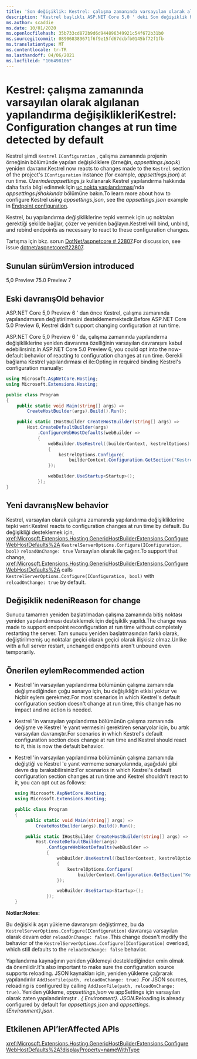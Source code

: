 ```yaml
---
title: 'Son değişiklik: Kestrel: çalışma zamanında varsayılan olarak algılanan yapılandırma değişiklikleri'
description: "Kestrel başlıklı ASP.NET Core 5,0 ' deki Son değişiklik hakkında bilgi edinin: varsayılan olarak algılanan çalışma sırasında yapılandırma değişiklikleri"
ms.author: scaddie
ms.date: 10/01/2020
ms.openlocfilehash: 35b733cd872b9d6d944896349921c54f672b31b0
ms.sourcegitcommit: 089068389671f6f9e15fd67dcbfb0145bf72f1fb
ms.translationtype: MT
ms.contentlocale: tr-TR
ms.lasthandoff: 04/06/2021
ms.locfileid: "106498106"
---
```

# <a name="kestrel-configuration-changes-at-run-time-detected-by-default"></a><span data-ttu-id="f0abc-103">Kestrel: çalışma zamanında varsayılan olarak algılanan yapılandırma değişiklikleri</span><span class="sxs-lookup"><span data-stu-id="f0abc-103">Kestrel: Configuration changes at run time detected by default</span></span>

<span data-ttu-id="f0abc-104">Kestrel şimdi `Kestrel` `IConfiguration` , çalışma zamanında projenin örneğinin bölümünde yapılan değişikliklere (örneğin, *appsettings.jsaçık*) yeniden davranır.</span><span class="sxs-lookup"><span data-stu-id="f0abc-104">Kestrel now reacts to changes made to the `Kestrel` section of the project's `IConfiguration` instance (for example, *appsettings.json*) at run time.</span></span> <span data-ttu-id="f0abc-105">*Üzerindeappsettings.js* kullanarak Kestrel yapılandırma hakkında daha fazla bilgi edinmek Için [uç nokta yapılandırması](/aspnet/core/fundamentals/servers/kestrel#endpoint-configuration)'nda *appsettings.jshakkında* bölümüne bakın.</span><span class="sxs-lookup"><span data-stu-id="f0abc-105">To learn more about how to configure Kestrel using *appsettings.json*, see the *appsettings.json* example in [Endpoint configuration](/aspnet/core/fundamentals/servers/kestrel#endpoint-configuration).</span></span>

<span data-ttu-id="f0abc-106">Kestrel, bu yapılandırma değişikliklerine tepki vermek için uç noktaları gerektiği şekilde bağlar, çözer ve yeniden bağlayın.</span><span class="sxs-lookup"><span data-stu-id="f0abc-106">Kestrel will bind, unbind, and rebind endpoints as necessary to react to these configuration changes.</span></span>

<span data-ttu-id="f0abc-107">Tartışma için bkz. sorun [DotNet/aspnetcore # 22807](https://github.com/dotnet/aspnetcore/issues/22807).</span><span class="sxs-lookup"><span data-stu-id="f0abc-107">For discussion, see issue [dotnet/aspnetcore#22807](https://github.com/dotnet/aspnetcore/issues/22807).</span></span>

## <a name="version-introduced"></a><span data-ttu-id="f0abc-108">Sunulan sürüm</span><span class="sxs-lookup"><span data-stu-id="f0abc-108">Version introduced</span></span>

<span data-ttu-id="f0abc-109">5,0 Preview 7</span><span class="sxs-lookup"><span data-stu-id="f0abc-109">5.0 Preview 7</span></span>

## <a name="old-behavior"></a><span data-ttu-id="f0abc-110">Eski davranış</span><span class="sxs-lookup"><span data-stu-id="f0abc-110">Old behavior</span></span>

<span data-ttu-id="f0abc-111">ASP.NET Core 5,0 Preview 6 ' dan önce Kestrel, çalışma zamanında yapılandırmanın değiştirilmesini desteklememektedir.</span><span class="sxs-lookup"><span data-stu-id="f0abc-111">Before ASP.NET Core 5.0 Preview 6, Kestrel didn't support changing configuration at run time.</span></span>

<span data-ttu-id="f0abc-112">ASP.NET Core 5,0 Preview 6 ' da, çalışma zamanında yapılandırma değişikliklerine yeniden davranma özelliğinin varsayılan davranışını kabul edebilirsiniz.</span><span class="sxs-lookup"><span data-stu-id="f0abc-112">In ASP.NET Core 5.0 Preview 6, you could opt into the now-default behavior of reacting to configuration changes at run time.</span></span> <span data-ttu-id="f0abc-113">Gerekli bağlama Kestrel yapılandırması el ile:</span><span class="sxs-lookup"><span data-stu-id="f0abc-113">Opting in required binding Kestrel's configuration manually:</span></span>

```csharp
using Microsoft.AspNetCore.Hosting;
using Microsoft.Extensions.Hosting;

public class Program
{
    public static void Main(string[] args) =>
        CreateHostBuilder(args).Build().Run();

    public static IHostBuilder CreateHostBuilder(string[] args) =>
        Host.CreateDefaultBuilder(args)
            .ConfigureWebHostDefaults(webBuilder =>
            {
                webBuilder.UseKestrel((builderContext, kestrelOptions) =>
                {
                    kestrelOptions.Configure(
                        builderContext.Configuration.GetSection("Kestrel"), reloadOnChange: true);
                });

                webBuilder.UseStartup<Startup>();
            });
}
```

## <a name="new-behavior"></a><span data-ttu-id="f0abc-114">Yeni davranış</span><span class="sxs-lookup"><span data-stu-id="f0abc-114">New behavior</span></span>

<span data-ttu-id="f0abc-115">Kestrel, varsayılan olarak çalışma zamanında yapılandırma değişikliklerine tepki verir.</span><span class="sxs-lookup"><span data-stu-id="f0abc-115">Kestrel reacts to configuration changes at run time by default.</span></span> <span data-ttu-id="f0abc-116">Bu değişikliği desteklemek için, <xref:Microsoft.Extensions.Hosting.GenericHostBuilderExtensions.ConfigureWebHostDefaults%2A> `KestrelServerOptions.Configure(IConfiguration, bool)` `reloadOnChange: true` Varsayılan olarak ile çağırır.</span><span class="sxs-lookup"><span data-stu-id="f0abc-116">To support that change, <xref:Microsoft.Extensions.Hosting.GenericHostBuilderExtensions.ConfigureWebHostDefaults%2A> calls `KestrelServerOptions.Configure(IConfiguration, bool)` with `reloadOnChange: true` by default.</span></span>

## <a name="reason-for-change"></a><span data-ttu-id="f0abc-117">Değişiklik nedeni</span><span class="sxs-lookup"><span data-stu-id="f0abc-117">Reason for change</span></span>

<span data-ttu-id="f0abc-118">Sunucu tamamen yeniden başlatılmadan çalışma zamanında bitiş noktası yeniden yapılandırması desteklemek için değişiklik yapıldı.</span><span class="sxs-lookup"><span data-stu-id="f0abc-118">The change was made to support endpoint reconfiguration at run time without completely restarting the server.</span></span> <span data-ttu-id="f0abc-119">Tam sunucu yeniden başlatmasından farklı olarak, değiştirilmemiş uç noktalar geçici olarak geçici olarak ilişkisiz olmaz.</span><span class="sxs-lookup"><span data-stu-id="f0abc-119">Unlike with a full server restart, unchanged endpoints aren't unbound even temporarily.</span></span>

## <a name="recommended-action"></a><span data-ttu-id="f0abc-120">Önerilen eylem</span><span class="sxs-lookup"><span data-stu-id="f0abc-120">Recommended action</span></span>

* <span data-ttu-id="f0abc-121">Kestrel 'in varsayılan yapılandırma bölümünün çalışma zamanında değişmediğinden çoğu senaryo için, bu değişikliğin etkisi yoktur ve hiçbir eylem gerekmez.</span><span class="sxs-lookup"><span data-stu-id="f0abc-121">For most scenarios in which Kestrel's default configuration section doesn't change at run time, this change has no impact and no action is needed.</span></span>
* <span data-ttu-id="f0abc-122">Kestrel 'in varsayılan yapılandırma bölümünün çalışma zamanında değişme ve Kestrel 'e yanıt vermesini gerektiren senaryolar için, bu artık varsayılan davranıştır.</span><span class="sxs-lookup"><span data-stu-id="f0abc-122">For scenarios in which Kestrel's default configuration section does change at run time and Kestrel should react to it, this is now the default behavior.</span></span>
* <span data-ttu-id="f0abc-123">Kestrel 'in varsayılan yapılandırma bölümünün çalışma zamanında değiştiği ve Kestrel 'e yanıt vermeme senaryolarında, aşağıdaki gibi devre dışı bırakabilirsiniz:</span><span class="sxs-lookup"><span data-stu-id="f0abc-123">For scenarios in which Kestrel's default configuration section changes at run time and Kestrel shouldn't react to it, you can opt out as follows:</span></span>

    ```csharp
    using Microsoft.AspNetCore.Hosting;
    using Microsoft.Extensions.Hosting;

    public class Program
    {
        public static void Main(string[] args) =>
            CreateHostBuilder(args).Build().Run();

        public static IHostBuilder CreateHostBuilder(string[] args) =>
            Host.CreateDefaultBuilder(args)
                .ConfigureWebHostDefaults(webBuilder =>
                {
                    webBuilder.UseKestrel((builderContext, kestrelOptions) =>
                    {
                        kestrelOptions.Configure(
                            builderContext.Configuration.GetSection("Kestrel"), reloadOnChange: false);
                    });

                    webBuilder.UseStartup<Startup>();
                });
    }
    ```

<span data-ttu-id="f0abc-124">**Notlar:**</span><span class="sxs-lookup"><span data-stu-id="f0abc-124">**Notes:**</span></span>

<span data-ttu-id="f0abc-125">Bu değişiklik aşırı yükleme davranışını değiştirmez, bu da `KestrelServerOptions.Configure(IConfiguration)` davranışa varsayılan olarak devam eder `reloadOnChange: false` .</span><span class="sxs-lookup"><span data-stu-id="f0abc-125">This change doesn't modify the behavior of the `KestrelServerOptions.Configure(IConfiguration)` overload, which still defaults to the `reloadOnChange: false` behavior.</span></span>

<span data-ttu-id="f0abc-126">Yapılandırma kaynağının yeniden yüklemeyi desteklediğinden emin olmak da önemlidir.</span><span class="sxs-lookup"><span data-stu-id="f0abc-126">It's also important to make sure the configuration source supports reloading.</span></span> <span data-ttu-id="f0abc-127">JSON kaynakları için, yeniden yükleme çağırarak yapılandırılır `AddJsonFile(path, reloadOnChange: true)` .</span><span class="sxs-lookup"><span data-stu-id="f0abc-127">For JSON sources, reloading is configured by calling `AddJsonFile(path, reloadOnChange: true)`.</span></span> <span data-ttu-id="f0abc-128">Yeniden yükleme, *appsettings.json* ve appSettings için varsayılan olarak zaten yapılandırılmıştır *. { Environment}. JSON*.</span><span class="sxs-lookup"><span data-stu-id="f0abc-128">Reloading is already configured by default for *appsettings.json* and *appsettings.{Environment}.json*.</span></span>

## <a name="affected-apis"></a><span data-ttu-id="f0abc-129">Etkilenen API’ler</span><span class="sxs-lookup"><span data-stu-id="f0abc-129">Affected APIs</span></span>

<xref:Microsoft.Extensions.Hosting.GenericHostBuilderExtensions.ConfigureWebHostDefaults%2A?displayProperty=nameWithType>

<!--

### Category

ASP.NET Core

### Affected APIs

`Overload:Microsoft.Extensions.Hosting.GenericHostBuilderExtensions.ConfigureWebHostDefaults`

-->
